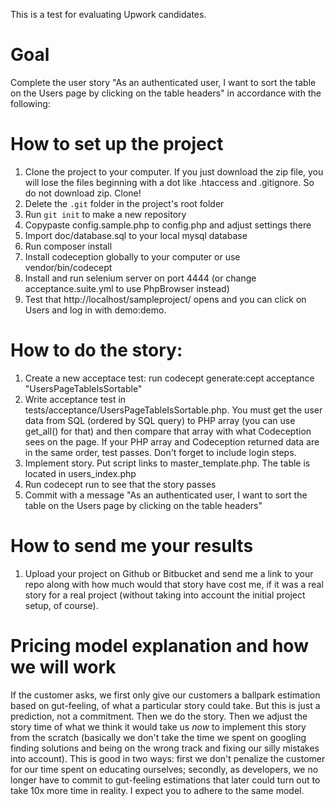 This is a test for evaluating Upwork candidates.

Goal
===
Complete the user story "As an authenticated user, I want to sort the table on the Users page by clicking on the table headers" in accordance with the following:

How to set up the project
====
1. Clone the project to your computer. If you just download the zip file, you will lose the files beginning with a dot like .htaccess and .gitignore. So do not download zip. Clone!
2. Delete the <code>.git</code> folder in the project's root folder
3. Run <code>git init</code> to make a new repository
4. Copypaste config.sample.php to config.php and adjust settings there
5. Import doc/database.sql to your local mysql database
6. Run composer install
7. Install codeception globally to your computer or use vendor/bin/codecept
8. Install and run selenium server on port 4444 (or change acceptance.suite.yml to use PhpBrowser instead) 
9. Test that http://localhost/sampleproject/ opens and you can click on Users and log in with demo:demo.

How to do the story:
===
1. Create a new acceptace test: run codecept generate:cept acceptance "UsersPageTableIsSortable"
2. Write acceptance test in tests/acceptance/UsersPageTableIsSortable.php. You must get the user data from SQL (ordered by SQL query) to PHP array (you can use get_all() for that) and then compare that array with what Codeception sees on the page. If your PHP array and Codeception returned data are in the same order, test passes. Don't forget to include login steps.
3. Implement story. Put script links to master_template.php. The table is located in users_index.php
4. Run codecept run to see that the story passes
5. Commit with a message "As an authenticated user, I want to sort the table on the Users page by clicking on the table headers"

How to send me your results
===
1. Upload your project on Github or Bitbucket and send me a link to your repo along with how much would that story have cost me, if it was a real story for a real project (without taking into account the initial project setup, of course).

Pricing model explanation and how we will work
===
If the customer asks, we first only give our customers a ballpark estimation based on gut-feeling, of what a particular story could take. But this is just a prediction, not a commitment. Then we do the story. Then we adjust the story time of what we think it would take us *now* to implement this story from the scratch (basically we don't take the time we spent on googling finding solutions and being on the wrong track and fixing our silly mistakes into account).
This is good in two ways: first we don't penalize the customer for our time spent on educating ourselves; secondly, as developers, we no longer have to commit to gut-feeling estimations that later could turn out to take 10x more time in reality. I expect you to adhere to the same model.


